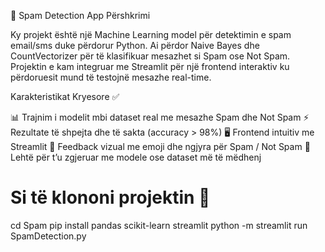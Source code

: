 📧 Spam Detection App
Përshkrimi

Ky projekt është një Machine Learning model për detektimin e spam email/sms duke përdorur Python. Ai përdor Naive Bayes dhe CountVectorizer për të klasifikuar mesazhet si Spam ose Not Spam. Projektin e kam integruar me Streamlit për një frontend interaktiv ku përdoruesit mund të testojnë mesazhe real-time.

Karakteristikat Kryesore ✅

📊 Trajnim i modelit mbi dataset real me mesazhe Spam dhe Not Spam
⚡ Rezultate të shpejta dhe të sakta (accuracy > 98%)
🖥️ Frontend intuitiv me Streamlit
🎨 Feedback vizual me emoji dhe ngjyra për Spam / Not Spam
🚀 Lehtë për t’u zgjeruar me modele ose dataset më të mëdhenj

# Si të klononi projektin 📂
cd Spam
pip install pandas scikit-learn streamlit
python -m streamlit run SpamDetection.py
